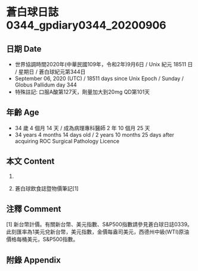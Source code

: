 [_metadata_:encoding]: - "utf-8"
[_metadata_:language]: - "zh-Hant-TW"
[_metadata_:fileformat]: - "markdown"
[_metadata_:MIME_type]: - "text/plain"
[_metadata_:markdown_version]: - "commonmark version 0.29"
[_metadata_:markdown_spec]: - "https://spec.commonmark.org/0.29/"

# 蒼白球日誌0344_gpdiary0344_20200906 #

## 日期 Date ##

* 世界協調時間2020年(中華民國109年，令和2年)9月6日 / Unix 紀元 18511 日 / 星期日 / 蒼白球紀元第344日
* September 06, 2020 (UTC) / 18511 days since Unix Epoch / Sunday / Globus Pallidum day 344
* 特殊註記: 口服A酸第127天，劑量加大到20mg QD第101天

## 年齡 Age ##

* 34 歲 4 個月 14 天 / 成為病理專科醫師 2 年 10 個月 25 天
* 34 years 4 months 14 days old / 2 years 10 months 25 days after acquiring ROC Surgical Pathology Licence

## 本文 Content ##

1. 

    
2. 蒼白球飲食誌暨物價筆記[1]

    

## 注釋 Comment ##

[1] 新台幣計價。有關新台幣、美元指數、S&P500指數請參見蒼白球日誌0339。此刻匯率為1美元兌新台幣，美元指數，金價每盎司美元，西德州中級(WTI)原油價格每桶美元，S&P500指數。



## 附錄 Appendix ##

